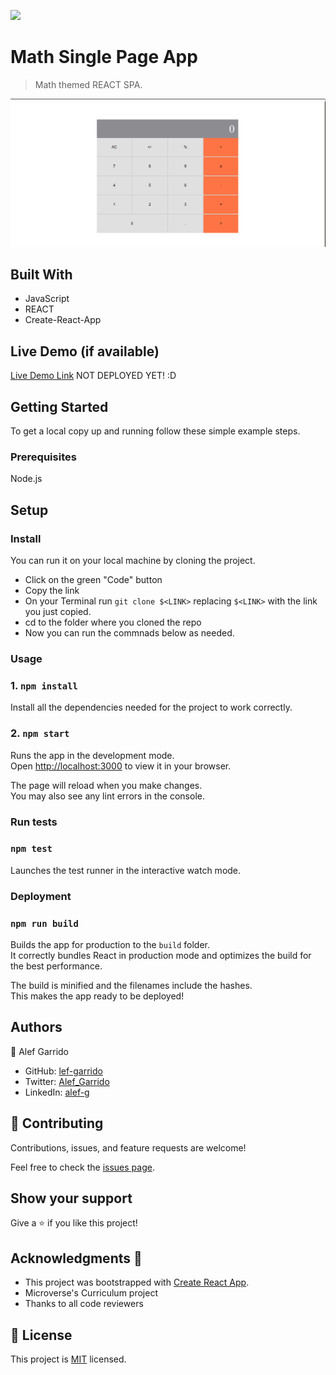 ![](https://img.shields.io/badge/Microverse-blueviolet)

# Math Single Page App

> Math themed REACT SPA.

![screenshot](./src/app-screenshot.png)

## Built With

- JavaScript
- REACT
- Create-React-App

## Live Demo (if available)

[Live Demo Link](https://alef-garrido.github.io/m3w1-react/) NOT DEPLOYED YET! :D


## Getting Started

To get a local copy up and running follow these simple example steps.

### Prerequisites

Node.js

## Setup
### Install

You can run it on your local machine by cloning the project.
  - Click on the green "Code" button
  - Copy the link
  - On your Terminal run `git clone $<LINK>` replacing `$<LINK>` with the link you just copied.
  - cd to the folder where you cloned the repo
  - Now you can run the commnads below as needed. 

### Usage
### 1. `npm install`

Install all the dependencies needed for the project to work correctly.

### 2. `npm start`

Runs the app in the development mode.\
Open [http://localhost:3000](http://localhost:3000) to view it in your browser.

The page will reload when you make changes.\
You may also see any lint errors in the console.


### Run tests
### `npm test`

Launches the test runner in the interactive watch mode.

### Deployment
### `npm run build`

Builds the app for production to the `build` folder.\
It correctly bundles React in production mode and optimizes the build for the best performance.

The build is minified and the filenames include the hashes.\
This makes the app ready to be deployed!


## Authors
👤 Alef Garrido

- GitHub: [lef-garrido](https://github.com/alef-garrido)
- Twitter: [Alef_Garrido](https://twitter.com/Alef_Garrido)
- LinkedIn: [alef-g](https://www.linkedin.com/in/alef-g/)

## 🤝 Contributing

Contributions, issues, and feature requests are welcome!

Feel free to check the [issues page](https://github.com/alef-garrido/m3w1-react/issues).

## Show your support

Give a ⭐️ if you like this project!

## Acknowledgments 🤝

- This project was bootstrapped with [Create React App](https://github.com/facebook/create-react-app).
- Microverse's Curriculum project
- Thanks to all code reviewers

## 📝 License

This project is [MIT](./MIT.md) licensed.
